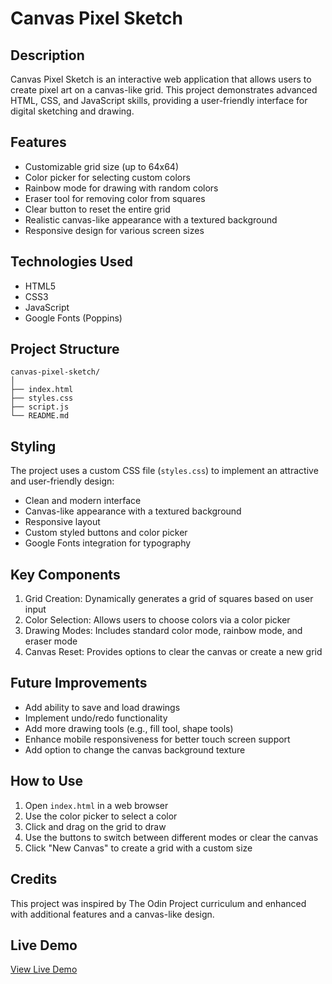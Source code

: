 # Canvas Pixel Sketch

## Description
Canvas Pixel Sketch is an interactive web application that allows users to create pixel art on a canvas-like grid. This project demonstrates advanced HTML, CSS, and JavaScript skills, providing a user-friendly interface for digital sketching and drawing.

## Features
- Customizable grid size (up to 64x64)
- Color picker for selecting custom colors
- Rainbow mode for drawing with random colors
- Eraser tool for removing color from squares
- Clear button to reset the entire grid
- Realistic canvas-like appearance with a textured background
- Responsive design for various screen sizes

## Technologies Used
- HTML5
- CSS3
- JavaScript
- Google Fonts (Poppins)

## Project Structure

```
canvas-pixel-sketch/
│
├── index.html
├── styles.css
├── script.js
└── README.md
```

## Styling
The project uses a custom CSS file (`styles.css`) to implement an attractive and user-friendly design:
- Clean and modern interface
- Canvas-like appearance with a textured background
- Responsive layout
- Custom styled buttons and color picker
- Google Fonts integration for typography

## Key Components
1. Grid Creation: Dynamically generates a grid of squares based on user input
2. Color Selection: Allows users to choose colors via a color picker
3. Drawing Modes: Includes standard color mode, rainbow mode, and eraser mode
4. Canvas Reset: Provides options to clear the canvas or create a new grid

## Future Improvements
- Add ability to save and load drawings
- Implement undo/redo functionality
- Add more drawing tools (e.g., fill tool, shape tools)
- Enhance mobile responsiveness for better touch screen support
- Add option to change the canvas background texture

## How to Use
1. Open `index.html` in a web browser
2. Use the color picker to select a color
3. Click and drag on the grid to draw
4. Use the buttons to switch between different modes or clear the canvas
5. Click "New Canvas" to create a grid with a custom size

## Credits
This project was inspired by The Odin Project curriculum and enhanced with additional features and a canvas-like design.

## Live Demo
[View Live Demo](https://hiralinda.github.io/odin-Etch-a-Sketch/)